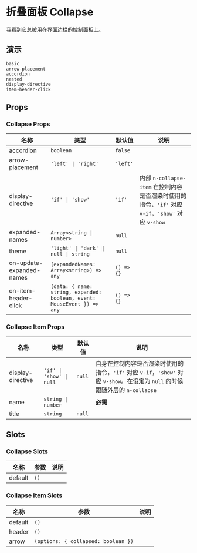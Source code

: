 # 折叠面板 Collapse
我看到它总被用在界面边栏的控制面板上。
## 演示
```demo
basic
arrow-placement
accordion
nested
display-directive
item-header-click
```
## Props
### Collapse Props
|名称|类型|默认值|说明|
|-|-|-|-|
|accordion|`boolean`|`false`||
|arrow-placement|`'left' \| 'right'`|`'left'`||
|display-directive|`'if' \| 'show'`|`'if'`|内部 `n-collapse-item` 在控制内容是否渲染时使用的指令，`'if'` 对应 `v-if`，`'show'` 对应 `v-show`|
|expanded-names|`Array<string \| number>`|`null`||
|theme|`'light' \| 'dark' \| null \| string`|`null`||
|on-update-expanded-names|`(expandedNames: Array<string>) => any`|`() => {}`||
|on-item-header-click|`(data: { name: string, expanded: boolean, event: MouseEvent }) => any`|`() => {}`||


### Collapse Item Props
|名称|类型|默认值|说明|
|-|-|-|-|
|display-directive|`'if' \| 'show' \| null`|`null`|自身在控制内容是否渲染时使用的指令，`'if'` 对应 `v-if`，`'show'` 对应 `v-show`。在设定为 `null` 的时候跟随外层的 `n-collapse`|
|name|`string \| number`||**必需**|
|title|`string`|`null`||

## Slots
### Collapse Slots
|名称|参数|说明|
|-|-|-|
|default|`()`||

### Collapse Item Slots
|名称|参数|说明|
|-|-|-|
|default|`()`||
|header|`()`||
|arrow|`(options: { collapsed: boolean })`||

